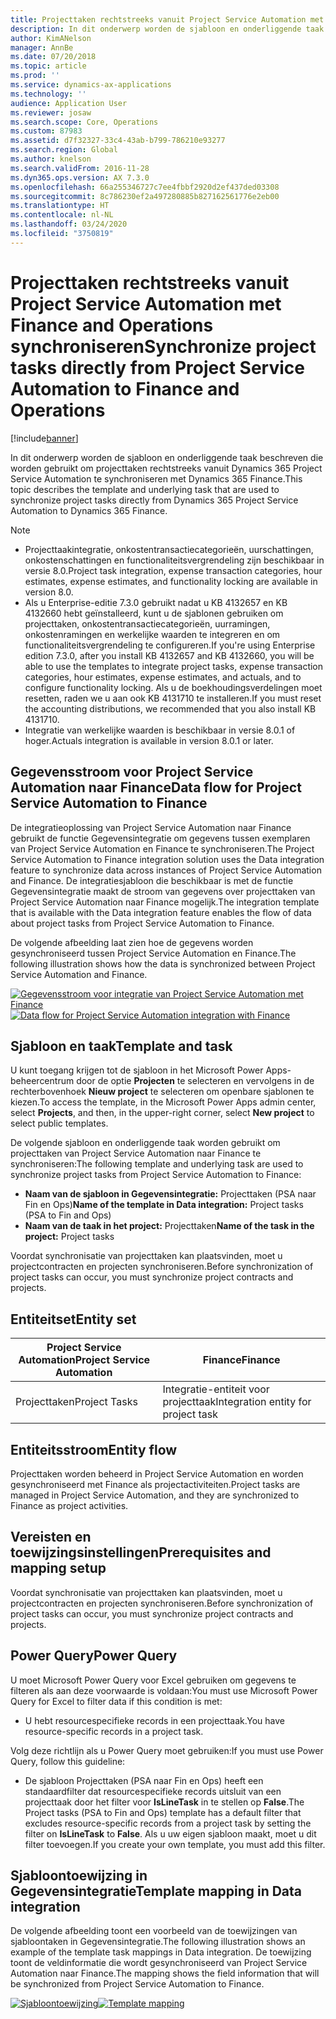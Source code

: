 ```yaml
---
title: Projecttaken rechtstreeks vanuit Project Service Automation met Finance and Operations synchroniseren
description: In dit onderwerp worden de sjabloon en onderliggende taak beschreven die worden gebruikt om projecttaken rechtstreeks vanuit Microsoft Dynamics 365 Project Service Automation te synchroniseren met Dynamics 365 Finance.
author: KimANelson
manager: AnnBe
ms.date: 07/20/2018
ms.topic: article
ms.prod: ''
ms.service: dynamics-ax-applications
ms.technology: ''
audience: Application User
ms.reviewer: josaw
ms.search.scope: Core, Operations
ms.custom: 87983
ms.assetid: d7f32327-33c4-43ab-b799-786210e93277
ms.search.region: Global
ms.author: knelson
ms.search.validFrom: 2016-11-28
ms.dyn365.ops.version: AX 7.3.0
ms.openlocfilehash: 66a255346727c7ee4fbbf2920d2ef437ded03308
ms.sourcegitcommit: 8c786230ef2a497280885b827162561776e2eb00
ms.translationtype: HT
ms.contentlocale: nl-NL
ms.lasthandoff: 03/24/2020
ms.locfileid: "3750819"
---
```

# <a name="synchronize-project-tasks-directly-from-project-service-automation-to-finance-and-operations"></a><span data-ttu-id="c42bb-103">Projecttaken rechtstreeks vanuit Project Service Automation met Finance and Operations synchroniseren</span><span class="sxs-lookup"><span data-stu-id="c42bb-103">Synchronize project tasks directly from Project Service Automation to Finance and Operations</span></span>

[!include[banner](../includes/banner.md)]

<span data-ttu-id="c42bb-104">In dit onderwerp worden de sjabloon en onderliggende taak beschreven die worden gebruikt om projecttaken rechtstreeks vanuit Dynamics 365 Project Service Automation te synchroniseren met Dynamics 365 Finance.</span><span class="sxs-lookup"><span data-stu-id="c42bb-104">This topic describes the template and underlying task that are used to synchronize project tasks directly from Dynamics 365 Project Service Automation to Dynamics 365 Finance.</span></span>

> [!NOTE]
> - <span data-ttu-id="c42bb-105">Projecttaakintegratie, onkostentransactiecategorieën, uurschattingen, onkostenschattingen en functionaliteitsvergrendeling zijn beschikbaar in versie 8.0.</span><span class="sxs-lookup"><span data-stu-id="c42bb-105">Project task integration, expense transaction categories, hour estimates, expense estimates, and functionality locking are available in version 8.0.</span></span>
> - <span data-ttu-id="c42bb-106">Als u Enterprise-editie 7.3.0 gebruikt nadat u KB 4132657 en KB 4132660 hebt geïnstalleerd, kunt u de sjablonen gebruiken om projecttaken, onkostentransactiecategorieën, uurramingen, onkostenramingen en werkelijke waarden te integreren en om functionaliteitsvergrendeling te configureren.</span><span class="sxs-lookup"><span data-stu-id="c42bb-106">If you're using Enterprise edition 7.3.0, after you install KB 4132657 and KB 4132660, you will be able to use the templates to integrate project tasks, expense transaction categories, hour estimates, expense estimates, and actuals, and to configure functionality locking.</span></span> <span data-ttu-id="c42bb-107">Als u de boekhoudingsverdelingen moet resetten, raden we u aan ook KB 4131710 te installeren.</span><span class="sxs-lookup"><span data-stu-id="c42bb-107">If you must reset the accounting distributions, we recommended that you also install KB 4131710.</span></span>
> - <span data-ttu-id="c42bb-108">Integratie van werkelijke waarden is beschikbaar in versie 8.0.1 of hoger.</span><span class="sxs-lookup"><span data-stu-id="c42bb-108">Actuals integration is available in version 8.0.1 or later.</span></span>

## <a name="data-flow-for-project-service-automation-to-finance"></a><span data-ttu-id="c42bb-109">Gegevensstroom voor Project Service Automation naar Finance</span><span class="sxs-lookup"><span data-stu-id="c42bb-109">Data flow for Project Service Automation to Finance</span></span>

<span data-ttu-id="c42bb-110">De integratieoplossing van Project Service Automation naar Finance gebruikt de functie Gegevensintegratie om gegevens tussen exemplaren van Project Service Automation en Finance te synchroniseren.</span><span class="sxs-lookup"><span data-stu-id="c42bb-110">The Project Service Automation to Finance integration solution uses the Data integration feature to synchronize data across instances of Project Service Automation and Finance.</span></span> <span data-ttu-id="c42bb-111">De integratiesjabloon die beschikbaar is met de functie Gegevensintegratie maakt de stroom van gegevens over projecttaken van Project Service Automation naar Finance mogelijk.</span><span class="sxs-lookup"><span data-stu-id="c42bb-111">The integration template that is available with the Data integration feature enables the flow of data about project tasks from Project Service Automation to Finance.</span></span>

<span data-ttu-id="c42bb-112">De volgende afbeelding laat zien hoe de gegevens worden gesynchroniseerd tussen Project Service Automation en Finance.</span><span class="sxs-lookup"><span data-stu-id="c42bb-112">The following illustration shows how the data is synchronized between Project Service Automation and Finance.</span></span>

<span data-ttu-id="c42bb-113">[![Gegevensstroom voor integratie van Project Service Automation met Finance](./media/ProjectTasksFlow.png)](./media/ProjectTasksFlow.png)</span><span class="sxs-lookup"><span data-stu-id="c42bb-113">[![Data flow for Project Service Automation integration with Finance](./media/ProjectTasksFlow.png)](./media/ProjectTasksFlow.png)</span></span>

## <a name="template-and-task"></a><span data-ttu-id="c42bb-114">Sjabloon en taak</span><span class="sxs-lookup"><span data-stu-id="c42bb-114">Template and task</span></span>

<span data-ttu-id="c42bb-115">U kunt toegang krijgen tot de sjabloon in het Microsoft Power Apps-beheercentrum door de optie **Projecten** te selecteren en vervolgens in de rechterbovenhoek **Nieuw project** te selecteren om openbare sjablonen te kiezen.</span><span class="sxs-lookup"><span data-stu-id="c42bb-115">To access the template, in the Microsoft Power Apps admin center, select **Projects**, and then, in the upper-right corner, select **New project** to select public templates.</span></span>

<span data-ttu-id="c42bb-116">De volgende sjabloon en onderliggende taak worden gebruikt om projecttaken van Project Service Automation naar Finance te synchroniseren:</span><span class="sxs-lookup"><span data-stu-id="c42bb-116">The following template and underlying task are used to synchronize project tasks from Project Service Automation to Finance:</span></span>

- <span data-ttu-id="c42bb-117">**Naam van de sjabloon in Gegevensintegratie:** Projecttaken (PSA naar Fin en Ops)</span><span class="sxs-lookup"><span data-stu-id="c42bb-117">**Name of the template in Data integration:** Project tasks (PSA to Fin and Ops)</span></span>
- <span data-ttu-id="c42bb-118">**Naam van de taak in het project:** Projecttaken</span><span class="sxs-lookup"><span data-stu-id="c42bb-118">**Name of the task in the project:** Project tasks</span></span>

<span data-ttu-id="c42bb-119">Voordat synchronisatie van projecttaken kan plaatsvinden, moet u projectcontracten en projecten synchroniseren.</span><span class="sxs-lookup"><span data-stu-id="c42bb-119">Before synchronization of project tasks can occur, you must synchronize project contracts and projects.</span></span>

## <a name="entity-set"></a><span data-ttu-id="c42bb-120">Entiteitset</span><span class="sxs-lookup"><span data-stu-id="c42bb-120">Entity set</span></span>

| <span data-ttu-id="c42bb-121">Project Service Automation</span><span class="sxs-lookup"><span data-stu-id="c42bb-121">Project Service Automation</span></span> | <span data-ttu-id="c42bb-122">Finance</span><span class="sxs-lookup"><span data-stu-id="c42bb-122">Finance</span></span>                             |
|----------------------------|-------------------------------------|
| <span data-ttu-id="c42bb-123">Projecttaken</span><span class="sxs-lookup"><span data-stu-id="c42bb-123">Project Tasks</span></span>              | <span data-ttu-id="c42bb-124">Integratie-entiteit voor projecttaak</span><span class="sxs-lookup"><span data-stu-id="c42bb-124">Integration entity for project task</span></span> |

## <a name="entity-flow"></a><span data-ttu-id="c42bb-125">Entiteitsstroom</span><span class="sxs-lookup"><span data-stu-id="c42bb-125">Entity flow</span></span>

<span data-ttu-id="c42bb-126">Projecttaken worden beheerd in Project Service Automation en worden gesynchroniseerd met Finance als projectactiviteiten.</span><span class="sxs-lookup"><span data-stu-id="c42bb-126">Project tasks are managed in Project Service Automation, and they are synchronized to Finance as project activities.</span></span>

## <a name="prerequisites-and-mapping-setup"></a><span data-ttu-id="c42bb-127">Vereisten en toewijzingsinstellingen</span><span class="sxs-lookup"><span data-stu-id="c42bb-127">Prerequisites and mapping setup</span></span>

<span data-ttu-id="c42bb-128">Voordat synchronisatie van projecttaken kan plaatsvinden, moet u projectcontracten en projecten synchroniseren.</span><span class="sxs-lookup"><span data-stu-id="c42bb-128">Before synchronization of project tasks can occur, you must synchronize project contracts and projects.</span></span>

## <a name="power-query"></a><span data-ttu-id="c42bb-129">Power Query</span><span class="sxs-lookup"><span data-stu-id="c42bb-129">Power Query</span></span>

<span data-ttu-id="c42bb-130">U moet Microsoft Power Query voor Excel gebruiken om gegevens te filteren als aan deze voorwaarde is voldaan:</span><span class="sxs-lookup"><span data-stu-id="c42bb-130">You must use Microsoft Power Query for Excel to filter data if this condition is met:</span></span>

- <span data-ttu-id="c42bb-131">U hebt resourcespecifieke records in een projecttaak.</span><span class="sxs-lookup"><span data-stu-id="c42bb-131">You have resource-specific records in a project task.</span></span>

<span data-ttu-id="c42bb-132">Volg deze richtlijn als u Power Query moet gebruiken:</span><span class="sxs-lookup"><span data-stu-id="c42bb-132">If you must use Power Query, follow this guideline:</span></span>

- <span data-ttu-id="c42bb-133">De sjabloon Projecttaken (PSA naar Fin en Ops) heeft een standaardfilter dat resourcespecifieke records uitsluit van een projecttaak door het filter voor **IsLineTask** in te stellen op **False**.</span><span class="sxs-lookup"><span data-stu-id="c42bb-133">The Project tasks (PSA to Fin and Ops) template has a default filter that excludes resource-specific records from a project task by setting the filter on **IsLineTask** to **False**.</span></span> <span data-ttu-id="c42bb-134">Als u uw eigen sjabloon maakt, moet u dit filter toevoegen.</span><span class="sxs-lookup"><span data-stu-id="c42bb-134">If you create your own template, you must add this filter.</span></span>

## <a name="template-mapping-in-data-integration"></a><span data-ttu-id="c42bb-135">Sjabloontoewijzing in Gegevensintegratie</span><span class="sxs-lookup"><span data-stu-id="c42bb-135">Template mapping in Data integration</span></span>

<span data-ttu-id="c42bb-136">De volgende afbeelding toont een voorbeeld van de toewijzingen van sjabloontaken in Gegevensintegratie.</span><span class="sxs-lookup"><span data-stu-id="c42bb-136">The following illustration shows an example of the template task mappings in Data integration.</span></span> <span data-ttu-id="c42bb-137">De toewijzing toont de veldinformatie die wordt gesynchroniseerd van Project Service Automation naar Finance.</span><span class="sxs-lookup"><span data-stu-id="c42bb-137">The mapping shows the field information that will be synchronized from Project Service Automation to Finance.</span></span>

<span data-ttu-id="c42bb-138">[![Sjabloontoewijzing](./media/ProjectTasksMapping.png)](./media/ProjectTasksMapping.png)</span><span class="sxs-lookup"><span data-stu-id="c42bb-138">[![Template mapping](./media/ProjectTasksMapping.png)](./media/ProjectTasksMapping.png)</span></span>
